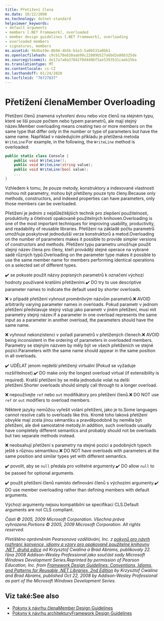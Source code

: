 ```yaml
---
title: Přetížení člena
ms.date: 10/22/2008
ms.technology: dotnet-standard
helpviewer_keywords:
- default arguments
- members [.NET Framework], overloaded
- member design guidelines [.NET Framework], overloading
- overloaded members
- signatures, members
ms.assetid: 964ba19e-8b94-4b5b-b1e3-5a0b531a0bb1
ms.openlocfilehash: c9cb178e838aab99c22089b527a6bd2e86b325de
ms.sourcegitcommit: de17a7a0a37042f0d4406f5ae5393531caeb25ba
ms.translationtype: MT
ms.contentlocale: cs-CZ
ms.lasthandoff: 01/24/2020
ms.locfileid: "76727837"
---
```

# <a name="member-overloading"></a><span data-ttu-id="628b5-102">Přetížení člena</span><span class="sxs-lookup"><span data-stu-id="628b5-102">Member Overloading</span></span>
<span data-ttu-id="628b5-103">Přetížení členů znamená vytvoření dvou nebo více členů na stejném typu, které se liší pouze počtem nebo typem parametrů, ale mají stejný název.</span><span class="sxs-lookup"><span data-stu-id="628b5-103">Member overloading means creating two or more members on the same type that differ only in the number or type of parameters but have the same name.</span></span> <span data-ttu-id="628b5-104">Například v následujícím příkladu je přetížená metoda `WriteLine`:</span><span class="sxs-lookup"><span data-stu-id="628b5-104">For example, in the following, the `WriteLine` method is overloaded:</span></span>

```csharp
public static class Console {
    public void WriteLine();
    public void WriteLine(string value);
    public void WriteLine(bool value);
    ...
}
```

 <span data-ttu-id="628b5-105">Vzhledem k tomu, že pouze metody, konstruktory a indexované vlastnosti mohou mít parametry, mohou být přetíženy pouze tyto členy.</span><span class="sxs-lookup"><span data-stu-id="628b5-105">Because only methods, constructors, and indexed properties can have parameters, only those members can be overloaded.</span></span>

 <span data-ttu-id="628b5-106">Přetížení je jedním z nejdůležitějších technik pro zlepšení použitelnosti, produktivity a čitelnosti opakovaně použitelných knihoven.</span><span class="sxs-lookup"><span data-stu-id="628b5-106">Overloading is one of the most important techniques for improving usability, productivity, and readability of reusable libraries.</span></span> <span data-ttu-id="628b5-107">Přetížení na základě počtu parametrů umožňuje poskytovat jednodušší verze konstruktorů a metod.</span><span class="sxs-lookup"><span data-stu-id="628b5-107">Overloading on the number of parameters makes it possible to provide simpler versions of constructors and methods.</span></span> <span data-ttu-id="628b5-108">Přetížení typu parametru umožňuje použít stejný název člena pro členy, kteří provádějí stejné operace na vybrané sadě různých typů.</span><span class="sxs-lookup"><span data-stu-id="628b5-108">Overloading on the parameter type makes it possible to use the same member name for members performing identical operations on a selected set of different types.</span></span>

 <span data-ttu-id="628b5-109">✔️ se pokuste použít názvy popisných parametrů k označení výchozí hodnoty používané kratšími přetíženími.</span><span class="sxs-lookup"><span data-stu-id="628b5-109">✔️ DO try to use descriptive parameter names to indicate the default used by shorter overloads.</span></span>

 <span data-ttu-id="628b5-110">❌ v případě přetížení vyhnout proměnlivým názvům parametrů.</span><span class="sxs-lookup"><span data-stu-id="628b5-110">❌ AVOID arbitrarily varying parameter names in overloads.</span></span> <span data-ttu-id="628b5-111">Pokud parametr v jednom přetížení představuje stejný vstup jako parametr v jiném přetížení, musí mít parametry stejný název.</span><span class="sxs-lookup"><span data-stu-id="628b5-111">If a parameter in one overload represents the same input as a parameter in another overload, the parameters should have the same name.</span></span>

 <span data-ttu-id="628b5-112">❌ vyhnout nekonzistenci v pořadí parametrů v přetížených členech.</span><span class="sxs-lookup"><span data-stu-id="628b5-112">❌ AVOID being inconsistent in the ordering of parameters in overloaded members.</span></span> <span data-ttu-id="628b5-113">Parametry se stejným názvem by měly být ve všech přetíženích ve stejné pozici.</span><span class="sxs-lookup"><span data-stu-id="628b5-113">Parameters with the same name should appear in the same position in all overloads.</span></span>

 <span data-ttu-id="628b5-114">✔️ UDĚLAT jenom nejdelší přetížený virtuální (Pokud se vyžaduje rozšiřitelnost).</span><span class="sxs-lookup"><span data-stu-id="628b5-114">✔️ DO make only the longest overload virtual (if extensibility is required).</span></span> <span data-ttu-id="628b5-115">Kratší přetížení by se měla jednoduše volat na delší přetížení.</span><span class="sxs-lookup"><span data-stu-id="628b5-115">Shorter overloads should simply call through to a longer overload.</span></span>

 <span data-ttu-id="628b5-116">❌ nepoužívejte `ref` nebo `out` modifikátory pro přetížení členů.</span><span class="sxs-lookup"><span data-stu-id="628b5-116">❌ DO NOT use `ref` or `out` modifiers to overload members.</span></span>

 <span data-ttu-id="628b5-117">Některé jazyky nemůžou vyřešit volání přetížení, jako je to.</span><span class="sxs-lookup"><span data-stu-id="628b5-117">Some languages cannot resolve calls to overloads like this.</span></span> <span data-ttu-id="628b5-118">Kromě toho taková přetížení obvykle mají zcela jinou sémantiku a pravděpodobně by neměla být přetížení, ale dvě samostatné metody.</span><span class="sxs-lookup"><span data-stu-id="628b5-118">In addition, such overloads usually have completely different semantics and probably should not be overloads but two separate methods instead.</span></span>

 <span data-ttu-id="628b5-119">❌ neobsahují přetížení s parametry na stejné pozici a podobných typech ještě s různou sémantikou.</span><span class="sxs-lookup"><span data-stu-id="628b5-119">❌ DO NOT have overloads with parameters at the same position and similar types yet with different semantics.</span></span>

 <span data-ttu-id="628b5-120">✔️ povolit, aby se `null` předala pro volitelné argumenty.</span><span class="sxs-lookup"><span data-stu-id="628b5-120">✔️ DO  allow `null` to be passed for optional arguments.</span></span>

 <span data-ttu-id="628b5-121">✔️ použít přetížení členů namísto definování členů s výchozími argumenty.</span><span class="sxs-lookup"><span data-stu-id="628b5-121">✔️ DO use member overloading rather than defining members with default arguments.</span></span>

 <span data-ttu-id="628b5-122">Výchozí argumenty nejsou kompatibilní se specifikací CLS.</span><span class="sxs-lookup"><span data-stu-id="628b5-122">Default arguments are not CLS compliant.</span></span>

 <span data-ttu-id="628b5-123">*Části © 2005, 2009 Microsoft Corporation. Všechna práva vyhrazena.*</span><span class="sxs-lookup"><span data-stu-id="628b5-123">*Portions © 2005, 2009 Microsoft Corporation. All rights reserved.*</span></span>

 <span data-ttu-id="628b5-124">*Přetištěno oprávněním Pearsonova vzdělávání, Inc. z [pokynů pro návrh rozhraní: konvence, idiomy a vzory pro opakovaně použitelné knihovny .NET, druhá edice](https://www.informit.com/store/framework-design-guidelines-conventions-idioms-and-9780321545619) od Krzysztof Cwalina a Brad Abrams, publikovaly 22. října 2008 Addison-Wesley Professional jako součást sady Microsoft Windows Development Series.*</span><span class="sxs-lookup"><span data-stu-id="628b5-124">*Reprinted by permission of Pearson Education, Inc. from [Framework Design Guidelines: Conventions, Idioms, and Patterns for Reusable .NET Libraries, 2nd Edition](https://www.informit.com/store/framework-design-guidelines-conventions-idioms-and-9780321545619) by Krzysztof Cwalina and Brad Abrams, published Oct 22, 2008 by Addison-Wesley Professional as part of the Microsoft Windows Development Series.*</span></span>

## <a name="see-also"></a><span data-ttu-id="628b5-125">Viz také:</span><span class="sxs-lookup"><span data-stu-id="628b5-125">See also</span></span>

- [<span data-ttu-id="628b5-126">Pokyny k návrhu člena</span><span class="sxs-lookup"><span data-stu-id="628b5-126">Member Design Guidelines</span></span>](../../../docs/standard/design-guidelines/member.md)
- [<span data-ttu-id="628b5-127">Pokyny k návrhu architektury</span><span class="sxs-lookup"><span data-stu-id="628b5-127">Framework Design Guidelines</span></span>](../../../docs/standard/design-guidelines/index.md)
